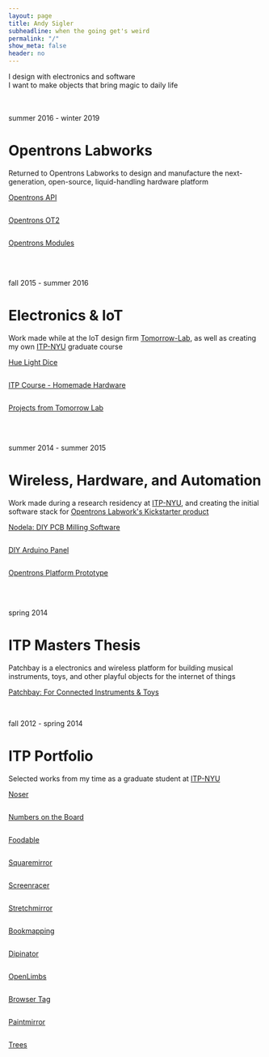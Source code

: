 ```yaml
---
layout: page
title: Andy Sigler
subheadline: when the going get's weird
permalink: "/"
show_meta: false
header: no
---
```


<div>I design with electronics and software</div>
<div>I want to make objects that bring magic to daily life</div>

<br />
<br />

<p class="subheadline">summer 2016 - winter 2019</p>
<h1>Opentrons Labworks</h1>
<div>Returned to Opentrons Labworks to design and manufacture the next-generation, open-source, liquid-handling hardware platform</div>
<div class="row t30">
    <div class="medium-4 columns">
        <a href="{{ site.url }}/404" >
            <img src="{{ site.url }}/images/placeholder.png" alt="">
            <p>Opentrons API</p>
        </a>
    </div>
    <div class="medium-4 columns">
        <a href="{{ site.url }}/404" >
            <img src="{{ site.url }}/images/placeholder.png" alt="">
            <p>Opentrons OT2</p>
        </a>
    </div>
    <div class="medium-4 columns">
        <a href="{{ site.url }}/404" >
            <img src="{{ site.url }}/images/placeholder.png" alt="">
            <p>Opentrons Modules</p>
        </a>
    </div>
</div>
<br />
<br />

<p class="subheadline">fall 2015 - summer 2016</p>
<h1>Electronics & IoT</h1>
<div>Work made while at the IoT design firm <a href="http://tomorrow-lab.com">Tomorrow-Lab</a>, as well as creating my own <a href="https://tisch.nyu.edu/itp">ITP-NYU</a> graduate course</div>
<div class="row t30">
    <div class="medium-4 columns">
        <a href="{{ site.url }}/404" >
            <img src="{{ site.url }}/images/placeholder.png" alt="">
            <p>Hue Light Dice</p>
        </a>
    </div>
    <div class="medium-4 columns">
        <a href="{{ site.url }}/404" >
            <img src="{{ site.url }}/images/placeholder.png" alt="">
            <p>ITP Course - Homemade Hardware</p>
        </a>
    </div>
    <div class="medium-4 columns">
        <a href="{{ site.url }}/404" >
            <img src="{{ site.url }}/images/placeholder.png" alt="">
            <p>Projects from Tomorrow Lab</p>
        </a>
    </div>
</div>
<br />
<br />

<p class="subheadline">summer 2014 - summer 2015</p>
<h1>Wireless, Hardware, and Automation</h1>
<div>Work made during a research residency at <a href="https://tisch.nyu.edu/itp">ITP-NYU</a>, and creating the initial software stack for <a href="https://www.kickstarter.com/projects/932664050/opentrons-open-source-rapid-prototyping-for-biolog">Opentrons Labwork's Kickstarter product</a></div>
<div class="row t30">
    <div class="medium-4 columns">
        <a href="{{ site.url }}/hardware/nodela/" >
            <img src="{{ site.url }}/images/nodela_image_small.png" alt="">
            <p>Nodela: DIY PCB Milling Software</p>
        </a>
    </div>
    <div class="medium-4 columns">
        <a href="{{ site.url }}/hardware/panelling-arduino-minis/" >
            <img src="{{ site.url }}/images/diy_arduino_mini_thumb.jpg" alt="">
            <p>DIY Arduino Panel</p>
        </a>
    </div>
    <div class="medium-4 columns">
        <a href="{{ site.url }}/projects/opentrons-platform-prototype/" >
            <img src="{{ site.url }}/images/opentrons_small.jpg" alt="">
            <p>Opentrons Platform Prototype</p>
        </a>
    </div>
</div>
<br />
<br />

<p class="subheadline">spring 2014</p>
<h1>ITP Masters Thesis</h1>
<div>Patchbay is a electronics and wireless platform for building musical instruments, toys, and other playful objects for the internet of things</div>
<div class="row t30 b20">
    <div class="medium-12 columns">
        <a href="{{ site.url }}/patchbay" >
            <img src="{{ site.url }}/images/uselessThings.jpg" alt="">
            <p>Patchbay: For Connected Instruments & Toys</p>
        </a>
    </div><!-- /.medium-6.columns -->
</div><!-- /.row -->
<br />

<p class="subheadline">fall 2012 - spring 2014</p>
<h1>ITP Portfolio</h1>
<div>Selected works from my time as a graduate student at <a href="https://tisch.nyu.edu/itp">ITP-NYU</a></div>
<div class="row t30">
    <div class="medium-4 columns">
        <a href="{{ site.url }}/projects/noser/" >
            <img src="{{ site.url }}/images/noser_small.png" alt="">
            <p>Noser</p>
        </a>
    </div>
    <div class="medium-4 columns">
        <a href="{{ site.url }}/projects/numbers-on-the-board/" >
            <img src="{{ site.url }}/images/gears_small.png" alt="">
            <p>Numbers on the Board</p>
        </a>
    </div>
    <div class="medium-4 columns">
        <a href="{{ site.url }}/projects/foodable/" >
            <img src="{{ site.url }}/images/foodable_small.png" alt="">
            <p>Foodable</p>
        </a>
    </div>
</div>
<div class="row t30">
    <div class="medium-4 columns">
        <a href="https://andysigler.github.io/squaremirror" >
            <img src="{{ site.url }}/images/squaremirror_small.jpg" alt="">
            <p>Squaremirror</p>
        </a>
    </div>
    <div class="medium-4 columns">
        <a href="{{ site.url }}/projects/screenracer/" >
            <img src="{{ site.url }}/images/screenracer_small.png" alt="">
            <p>Screenracer</p>
        </a>
    </div>
    <div class="medium-4 columns">
        <a href="https://andysigler.github.io/stretchmirror" >
            <img src="{{ site.url }}/images/stretchmirror_small.png" alt="">
            <p>Stretchmirror</p>
        </a>
    </div>
</div>
<div class="row t30">
    <div class="medium-4 columns">
        <a href="{{ site.url }}/projects/bookmapping/" >
            <img src="{{ site.url }}/images/bookmapping_small.png" alt="">
            <p>Bookmapping</p>
        </a>
    </div>
    <div class="medium-4 columns">
        <a href="{{ site.url }}/projects/dipinator/" >
            <img src="{{ site.url }}/images/dipinator_small.png" alt="">
            <p>Dipinator</p>
        </a>
    </div>
    <div class="medium-4 columns">
        <a href="{{ site.url }}/projects/openlimbs/" >
            <img src="{{ site.url }}/images/openlimbs_small.png" alt="">
            <p>OpenLimbs</p>
        </a>
    </div>
</div>
<div class="row t30">
    <div class="medium-4 columns">
        <a href="{{ site.url }}/projects/browser-tag/" >
            <img src="{{ site.url }}/images/bookmarklet_small.png" alt="">
            <p>Browser Tag</p>
        </a>
    </div>
    <div class="medium-4 columns">
        <a href="https://andysigler.github.io/paintmirror" >
            <img src="{{ site.url }}/images/paintmirror_small.jpg" alt="">
            <p>Paintmirror</p>
        </a>
    </div>
    <div class="medium-4 columns">
        <a href="https://andysigler.github.io/trees" >
            <img src="{{ site.url }}/images/trees_small.png" alt="">
            <p>Trees</p>
        </a>
    </div>
</div>
